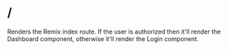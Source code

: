 # /

Renders the Remix index route. If the user is authorized then it'll render the Dashboard component, otherwise it'll render the Login component.
